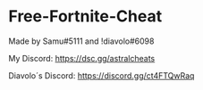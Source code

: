 # Free-Fortnite-Cheat

Made by Samu#5111 and !diavolo#6098

My Discord: https://dsc.gg/astralcheats

Diavolo´s Discord: https://discord.gg/ct4FTQwRaq

